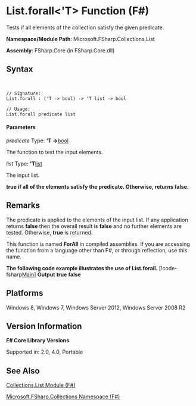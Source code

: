 # List.forall<'T> Function (F#)

Tests if all elements of the collection satisfy the given predicate.

**Namespace/Module Path**: Microsoft.FSharp.Collections.List

**Assembly**: FSharp.Core (in FSharp.Core.dll)


## Syntax


```


// Signature:
List.forall : ('T -> bool) -> 'T list -> bool

// Usage:
List.forall predicate list

```



#### Parameters
*predicate*
Type: **'T -&gt;**[bool](http://msdn.microsoft.com/en-us/library/89c0cf9c-49ce-4207-a3be-555851a67dd5)


The function to test the input elements.


*list*
Type: **'T**[list](http://msdn.microsoft.com/en-us/library/c627b668-477b-4409-91ed-06d7f1b3e4a7)


The input list.



**true if all of the elements satisfy the predicate. Otherwise, returns false.**
## Remarks
The predicate is applied to the elements of the input list. If any application returns **false** then the overall result is **false** and no further elements are tested. Otherwise, **true** is returned.

This function is named **ForAll** in compiled assemblies. If you are accessing the function from a language other than F#, or through reflection, use this name.

**The following code example illustrates the use of List.forall.**
[!code-fsharp[Main](snippets/fslists/snippet3.fs)]
**Output**
**true**
**false**
## Platforms
Windows 8, Windows 7, Windows Server 2012, Windows Server 2008 R2


## Version Information
**F# Core Library Versions**

Supported in: 2.0, 4.0, Portable




## See Also
[Collections.List Module &#40;F&#35;&#41;](Collections.List-Module-%28FSharp%29.md)

[Microsoft.FSharp.Collections Namespace &#40;F&#35;&#41;](Microsoft.FSharp.Collections-Namespace-%28FSharp%29.md)

